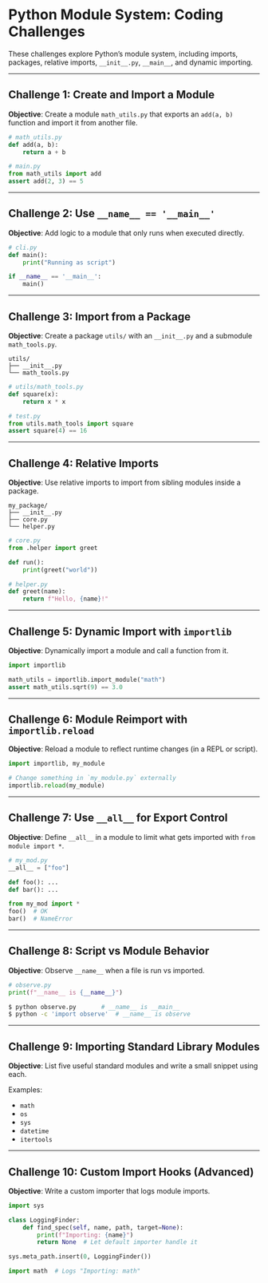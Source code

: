 # Python Module System: Coding Challenges

These challenges explore Python’s module system, including imports, packages, relative imports, `__init__.py`, `__main__`, and dynamic importing.

---

## Challenge 1: Create and Import a Module

**Objective**: Create a module `math_utils.py` that exports an `add(a, b)` function and import it from another file.

```python
# math_utils.py
def add(a, b):
    return a + b
```

```python
# main.py
from math_utils import add
assert add(2, 3) == 5
```

---

## Challenge 2: Use `__name__ == '__main__'`

**Objective**: Add logic to a module that only runs when executed directly.

```python
# cli.py
def main():
    print("Running as script")

if __name__ == '__main__':
    main()
```

---

## Challenge 3: Import from a Package

**Objective**: Create a package `utils/` with an `__init__.py` and a submodule `math_tools.py`.

```
utils/
├── __init__.py
└── math_tools.py
```

```python
# utils/math_tools.py
def square(x):
    return x * x
```

```python
# test.py
from utils.math_tools import square
assert square(4) == 16
```

---

## Challenge 4: Relative Imports

**Objective**: Use relative imports to import from sibling modules inside a package.

```
my_package/
├── __init__.py
├── core.py
└── helper.py
```

```python
# core.py
from .helper import greet

def run():
    print(greet("world"))
```

```python
# helper.py
def greet(name):
    return f"Hello, {name}!"
```

---

## Challenge 5: Dynamic Import with `importlib`

**Objective**: Dynamically import a module and call a function from it.

```python
import importlib

math_utils = importlib.import_module("math")
assert math_utils.sqrt(9) == 3.0
```

---

## Challenge 6: Module Reimport with `importlib.reload`

**Objective**: Reload a module to reflect runtime changes (in a REPL or script).

```python
import importlib, my_module

# Change something in `my_module.py` externally
importlib.reload(my_module)
```

---

## Challenge 7: Use `__all__` for Export Control

**Objective**: Define `__all__` in a module to limit what gets imported with `from module import *`.

```python
# my_mod.py
__all__ = ["foo"]

def foo(): ...
def bar(): ...
```

```python
from my_mod import *
foo()  # OK
bar()  # NameError
```

---

## Challenge 8: Script vs Module Behavior

**Objective**: Observe `__name__` when a file is run vs imported.

```python
# observe.py
print(f"__name__ is {__name__}")
```

```bash
$ python observe.py       # __name__ is __main__
$ python -c 'import observe'  # __name__ is observe
```

---

## Challenge 9: Importing Standard Library Modules

**Objective**: List five useful standard modules and write a small snippet using each.

Examples:

* `math`
* `os`
* `sys`
* `datetime`
* `itertools`

---

## Challenge 10: Custom Import Hooks (Advanced)

**Objective**: Write a custom importer that logs module imports.

```python
import sys

class LoggingFinder:
    def find_spec(self, name, path, target=None):
        print(f"Importing: {name}")
        return None  # Let default importer handle it

sys.meta_path.insert(0, LoggingFinder())

import math  # Logs "Importing: math"
```
